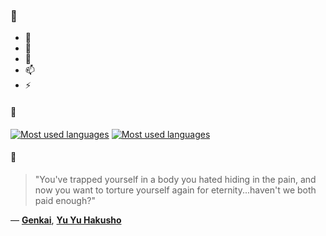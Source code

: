 ### 👋

- 🔭
- 🌱
- 💬
- 📫
- ⚡

#### 🧏

[![Most used languages](https://github-readme-stats-aynah.vercel.app/api/top-langs/?username=aynh&theme=solarized-dark&langs_count=6&layout=compact&hide_title=true)](https://github.com/anuraghazra/github-readme-stats#gh-dark-mode-only)
[![Most used languages](https://github-readme-stats-aynah.vercel.app/api/top-langs/?username=aynh&theme=solarized-light&langs_count=6&layout=compact&hide_title=true)](https://github.com/anuraghazra/github-readme-stats#gh-light-mode-only)

#### 💬

> "You've trapped yourself in a body you hated hiding in the pain, and now you want to torture yourself again for eternity...haven't we both paid enough?"

&mdash; [**Genkai**](https://myanimelist.net/character.php?q=Genkai&cat=character), [**Yu Yu Hakusho**](https://myanimelist.net/search/all?q=Yu%20Yu%20Hakusho&cat=all)
